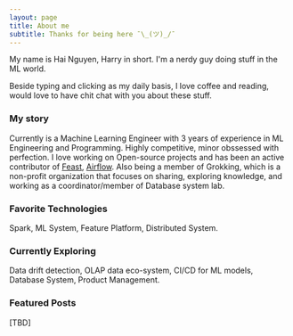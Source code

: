 ```yaml
---
layout: page
title: About me
subtitle: Thanks for being here ¯\_(ツ)_/¯
---
```


My name is Hai Nguyen, Harry in short. I'm a nerdy guy doing stuff in the ML world.

Beside typing and clicking as my daily basis, I love coffee and reading, would love to have chit chat with you about these stuff.

### My story

Currently is a Machine Learning Engineer with 3 years of experience in ML Engineering and Programming. Highly competitive, minor obssessed with perfection. I love working on Open-source projects and has been an active contributor of [Feast](https://github.com/feast-dev/feast), [Airflow](https://github.com/apache/airflow). Also being a member of Grokking, which is a non-profit organization that focuses on sharing, exploring knowledge, and working as a coordinator/member of Database system lab.


### Favorite Technologies
Spark, ML System, Feature Platform, Distributed System.


### Currently Exploring
Data drift detection, OLAP data eco-system, CI/CD for ML models, Database System, Product Management.

### Featured Posts
[TBD]
